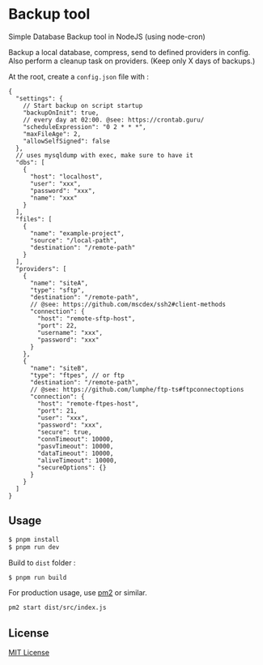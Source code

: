 # Backup tool

Simple Database Backup tool in NodeJS (using node-cron)

Backup a local database, compress, send to defined providers in config.
Also perform a cleanup task on providers. (Keep only X days of backups.)

At the root, create a `config.json` file with :

```jsonc
{
  "settings": {
    // Start backup on script startup
    "backupOnInit": true,
    // every day at 02:00. @see: https://crontab.guru/
    "scheduleExpression": "0 2 * * *",
    "maxFileAge": 2,
    "allowSelfSigned": false
  },
  // uses mysqldump with exec, make sure to have it
  "dbs": [
    {
      "host": "localhost",
      "user": "xxx",
      "password": "xxx",
      "name": "xxx"
    }
  ],
  "files": [
    {
      "name": "example-project",
      "source": "/local-path",
      "destination": "/remote-path"
    }
  ],
  "providers": [
    {
      "name": "siteA",
      "type": "sftp",
      "destination": "/remote-path",
      // @see: https://github.com/mscdex/ssh2#client-methods
      "connection": {
        "host": "remote-sftp-host",
        "port": 22,
        "username": "xxx",
        "password": "xxx"
      }
    },
    {
      "name": "siteB",
      "type": "ftpes", // or ftp
      "destination": "/remote-path",
      // @see: https://github.com/lumphe/ftp-ts#ftpconnectoptions
      "connection": {
        "host": "remote-ftpes-host",
        "port": 21,
        "user": "xxx",
        "password": "xxx",
        "secure": true,
        "connTimeout": 10000,
        "pasvTimeout": 10000,
        "dataTimeout": 10000,
        "aliveTimeout": 10000,
        "secureOptions": {}
      }
    }
  ]
}
```

## Usage

```sh
$ pnpm install
$ pnpm run dev
```

Build to `dist` folder :

```sh
$ pnpm run build
```

For production usage, use [pm2](https://pm2.keymetrics.io/) or similar.

```sh
pm2 start dist/src/index.js
```

## License

[MIT License](./LICENSE)
